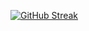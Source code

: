 [![GitHub Streak](https://streak-stats.demolab.com?user=aarushi-bhatia&theme=radical&border_radius=6)](https://git.io/streak-stats)

